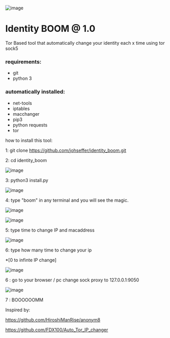 ![image](https://user-images.githubusercontent.com/25435217/235184754-84e54e6a-90ed-4e17-b3c4-daad56e52d26.png)

# Identity BOOM @ 1.0
Tor Based tool that automatically change your identity each x time using tor  sock5

### requirements: 

* git
* python 3

### automatically installed:
* net-tools
* iptables
* macchanger
* pip3
* python requests
* tor

how to install this tool:

1: git clone https://github.com/johseffer/identity_boom.git

2: cd identity_boom

![image](https://user-images.githubusercontent.com/25435217/235185399-2e64ab0a-d0e6-4d0b-bdc4-95f424df915b.png)

3: python3 install.py

![image](https://user-images.githubusercontent.com/25435217/235185755-00392c1f-bf45-46da-b46b-f1ecd9eb0361.png)

4: type "boom" in any terminal and you will see the magic.

![image](https://user-images.githubusercontent.com/25435217/235185135-a8dd9a72-4ffa-41cb-bbed-9d4478c8fd24.png)

![image](https://user-images.githubusercontent.com/25435217/235193336-f8f18fa7-2b81-4f29-a227-9be407bae925.png)

5: type time to change IP and macaddress

![image](https://user-images.githubusercontent.com/25435217/235186526-1f546d5a-dee9-4cf0-a043-88f14c7f4669.png)

6: type how many time to change your ip 

*[0 to infinte IP change]

![image](https://user-images.githubusercontent.com/25435217/235186726-7e114a0a-1080-451d-87cb-9c82cb8568af.png)

6 : go to your browser / pc  change sock proxy to 127.0.0.1:9050

![image](https://user-images.githubusercontent.com/25435217/235186955-02eca64a-0d6e-45d9-9b58-e5518bfac9c4.png)

7 : BOOOOOOMM 

Inspired by:

https://github.com/HiroshiManRise/anonym8

https://github.com/FDX100/Auto_Tor_IP_changer
